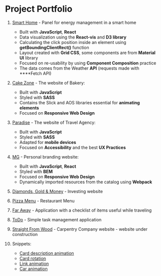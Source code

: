 # Project Portfolio
1. [Smart Home](https://github.com/GodnyJ/Smart-Home) - Panel for energy management in a smart home
   - Built with **JavaScript**, **React**
   - Data visualization using the **React-vis** and **D3 library**
   - Calculating the click position inside an element using **getBoundingClientRect()** function
   - Layout created with **Grid CSS**, some components are from **Material UI** library
   - Focused on re-usability by using **Component Composition** practice
   - The data comes from the Weather **API** (requests made with ****Fetch API)
1. [Cake Zone](https://github.com/GodnyJ/cake-zone/tree/main) - The website of Bakery:
   - Built with **JavaScript**
   - Styled with **SASS**
   - Contains the Slick and AOS libraries essential for **animating elements**
   - Focused on **Responsive Web Design**
2. [Paradise](https://github.com/GodnyJ/Paradise) - The website of Travel Agency:
   - Built with **JavaScript**
   - Styled with **SASS**
   - Adapted for **mobile devices**
   - Focused on **Accessibility** and the best **UX Practices**
3. [MG](https://github.com/GodnyJ/Personal-Branding-Website) - Personal branding website:
   - Built with **JavaScript**, **React**
   - Styled with **BEM**
   - Focused on **Responsive Web Design**
   - Dynamically imported resources from the catalog using **Webpack**
 
4. [Diamonds, Gold & Money](https://github.com/GodnyJ/Diamonds) - Investing website
5. [Pizza Menu](https://github.com/GodnyJ/pizza-menu/tree/main) - Restaurant Menu
6. [Far Away](https://github.com/GodnyJ/far-away) - Application with a checklist of items useful while traveling
7. [ToDo](https://github.com/GodnyJ/ToDo-App) - Simple task management application
8. [Straight From Wood](https://github.com/GodnyJ/Prosto-z-drewna) - Carpentry Company website - website under construction
     
9. Snippets:
   - [Card description animation](https://github.com/GodnyJ/card-description-animation) 
   - [Card rotation](https://github.com/GodnyJ/card-rotation) 
   - [Link animation](https://github.com/GodnyJ/link-animation) 
   - [Car animation](https://github.com/GodnyJ/car-animation)
